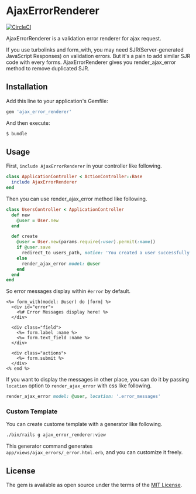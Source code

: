 # AjaxErrorRenderer

[![CircleCI](https://circleci.com/gh/willnet/ajax_error_renderer/tree/master.svg?style=svg)](https://circleci.com/gh/willnet/ajax_error_renderer/tree/master)

AjaxErrorRenderer is a validation error renderer for ajax request.

If you use turbolinks and form_with, you may need SJR(Server-generated JavaScript Responses) on validation errors. But it's a pain to add similar SJR code with every forms. AjaxErrorRenderer gives you render_ajax_error method to remove duplicated SJR.

## Installation

Add this line to your application's Gemfile:

```ruby
gem 'ajax_error_renderer'
```

And then execute:

```bash
$ bundle
```

## Usage

First, `include AjaxErrorRenderer` in your controller like following.

```ruby
class ApplicationController < ActionController::Base
  include AjaxErrorRenderer
end
```

Then you can use render_ajax_error method like following.

```ruby
class UsersController < ApplicationController
  def new
    @user = User.new
  end

  def create
    @user = User.new(params.require(:user).permit(:name))
    if @user.save
      redirect_to users_path, notice: 'You created a user successfully!'
    else
      render_ajax_error model: @user
    end
  end
end
```

So error messages display within `#error` by default.

```erb
<%= form_with(model: @user) do |form| %>
  <div id="error">
    <%# Error Messages display here! %>
  </div>

  <div class="field">
    <%= form.label :name %>
    <%= form.text_field :name %>
  </div>

  <div class="actions">
    <%= form.submit %>
  </div>
<% end %>
```

If you want to display the messages in other place, you can do it by passing `location` option to `render_ajax_error` with css like following.


```ruby
render_ajax_error model: @user, location: '.error_messages'
```

### Custom Template

You can create custome template with a generator like following.

```sh
./bin/rails g ajax_error_renderer:view
```

This generator command generates `app/views/ajax_errors/_error.html.erb`, and you can customize it freely.

## License

The gem is available as open source under the terms of the [MIT License](https://opensource.org/licenses/MIT).
